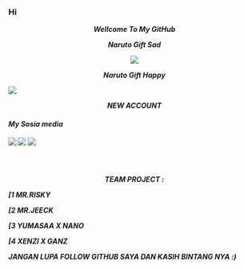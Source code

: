 ### Hi 

<p align="center">
<i> <b> Wellcome To My GitHub<i>
<p align="center">
<i> <b> Naruto Gift Sad</b> </i>
</p>

<p align="center">
<img src="https://user-images.githubusercontent.com/87571831/159096017-f6217756-ab40-43da-a42c-4714b4d0f471.gif">
</p>
 <p align="center">
<i> <b> Naruto Gift Happy</b> </i>
</p>
<img src="https://user-images.githubusercontent.com/87571831/150648254-f183d5a5-fca0-42e2-b6ed-292acfd8b906.gif">
</p>
<p align="center">
<i> <b> NEW ACCOUNT</b> </i>
</p
</p
  
#
####    My Sosia media
[![](https://img.shields.io/badge/Facebook-blue?logo=Facebook&logoColor=blue&labelColor=white)](https://www.facebook.com/jecko.ramadhan.9)
[![](https://img.shields.io/badge/Facebook-blue?logo=Facebook&logoColor=blue&labelColor=white)](https://www.facebook.com/jecko.ramadhan.9)
[![](https://img.shields.io/badge/Whatsapp-CHAT-red?logo=Whatsapp&logoColor=Brightgreen&labelColor=white)](https://wa.me/6281392505882?text=Asalamualaikum+bang) <br><br>
#
  
  
<p align="center">
<i> <b> TEAM PROJECT : </b> </i>
</p
  <p align="center">
<i> <b>               [1 MR.RISKY</b> </i>
</p

  <p align="center">
<i> <b>               [2 MR.JEECK</b> </i>
</p
<p align="center">
<i> <b>               [3 YUMASAA X NANO</b> </i>
</p
<p align="center">
<i> <b>               [4 XENZI X GANZ</b> </i>
</p
  <p align="center">
<i> <b>   JANGAN LUPA FOLLOW GITHUB SAYA DAN KASIH BINTANG NYA :) </b> </i>
</p
   
